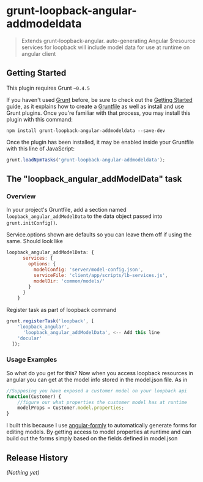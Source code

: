 # grunt-loopback-angular-addmodeldata

> Extends grunt-loopback-angular. auto-generating Angular $resource services for loopback will include model data for use at runtime on angular client

## Getting Started
This plugin requires Grunt `~0.4.5`

If you haven't used [Grunt](http://gruntjs.com/) before, be sure to check out the [Getting Started](http://gruntjs.com/getting-started) guide, as it explains how to create a [Gruntfile](http://gruntjs.com/sample-gruntfile) as well as install and use Grunt plugins. Once you're familiar with that process, you may install this plugin with this command:

```shell
npm install grunt-loopback-angular-addmodeldata --save-dev
```

Once the plugin has been installed, it may be enabled inside your Gruntfile with this line of JavaScript:

```js
grunt.loadNpmTasks('grunt-loopback-angular-addmodeldata');
```

## The "loopback_angular_addModelData" task

### Overview
In your project's Gruntfile, add a section named `loopback_angular_addModelData` to the data object passed into `grunt.initConfig()`.

Service.options shown are defaults so you can leave them off if using the same. Should look like

```js
loopback_angular_addModelData: {
      services: {
        options: {
          modelConfig: 'server/model-config.json',
          serviceFile: 'client/app/scripts/lb-services.js',
          modelDir: 'common/models/'
        }
      }
    }
```
Register task as part of loopback command

```js
grunt.registerTask('loopback', [
    'loopback_angular',
	  'loopback_angular_addModelData', <-- Add this line
    'docular'
  ]);
```

### Usage Examples
So what do you get for this? Now when you access loopback resources in angular you can get at the model info stored in the model.json file. As in
```js
//Supposing you have exposed a customer model on your loopback api
function(Customer) {
	//figure our what properties the customer model has at runtime
	modelProps = Customer.model.properties;
}
```

I built this because I use [angular-formly](https://github.com/nimbly/angular-formly) to automatically generate forms for editing models. By getting access to model properties at runtime and can build out the forms simply based on the fields defined in model.json

## Release History
_(Nothing yet)_
